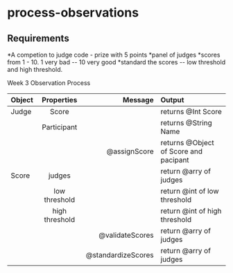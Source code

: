 # process-observations

## Requirements

*A competion to judge code - prize with 5 points
*panel of judges
*scores from 1 - 10. 1 very bad -- 10 very good
*standard the scores -- low threshold and high threshold.

 Week 3 Observation Process

| Object  | Properties      | Message             | Output                                |
| :---    |    :----:       |          ---:       |  :---                                 |
| Judge   |  Score          |                     | returns @Int Score                    |
|         |  Participant    |                     | returns @String Name                  |
|         |                 |   @assignScore      | returns @Object of Score and pacipant |
| Score   |  judges         |                     | return @arry of judges                |
|         |  low threshold  |                     | return @int of low threshold          |
|         |  high threshold |                     | return @int of high threshold         |
|         |                 |  @validateScores    | return @arry of judges                |
|         |                 |  @standardizeScores | return @arry of judges                |
